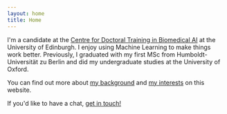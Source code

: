 ```yaml
---
layout: home
title: Home
---
```


I'm a candidate at the [Centre for Doctoral Training in Biomedical AI](http://web.inf.ed.ac.uk/cdt/biomedical-ai/people/doctoral-researchers) at the University of Edinburgh. I enjoy using Machine Learning to make things work better. Previously, I graduated with my first MSc from Humboldt-Universität zu Berlin and did my undergraduate studies at the University of Oxford. 

You can find out more about [my background](\menu\about.html) and [my interests](\menu\interests.html) on this website. 

If you'd like to have a chat, [get in touch!](\menu\contact.html)
